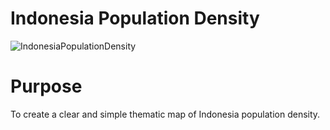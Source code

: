 # Indonesia Population Density
![IndonesiaPopulationDensity](https://user-images.githubusercontent.com/21320677/131946674-db0badfc-4dfa-47aa-ad51-707aa2eafb57.png)

# Purpose
To create a clear and simple thematic map of Indonesia population density.
